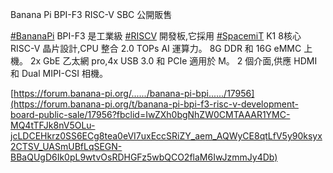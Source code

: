 Banana Pi BPI-F3 RISC-V SBC 公開販售

[#BananaPi](https://www.facebook.com/hashtag/bananapi?__eep__=6&__cft__[0]=AZVcYrtBFsMherGAeqdkbe-AJCz2rL3zCQXSC1Y_zTvXO8YKocRLMb2DsV_BH06cbgyW4R2D3HdpeVqdnd64dH4wFQkXFJrl8KrVfOfMZh7aYxnFW0GgIusnDWJNbm0TnAbp3IekL4R_Bc1cLVC6fDbHJCSqyhAxHlBuIyK7SDEzuUoEEeW6cSK7XRgZhbnIYN8CIn_RBBjA-Bkhb8bqZaWvXgAlhpzqjll9v4W3AYDhQw&__tn__=*NK-R) BPI-F3 是工業級 [#RISCV](https://www.facebook.com/hashtag/riscv?__eep__=6&__cft__[0]=AZVcYrtBFsMherGAeqdkbe-AJCz2rL3zCQXSC1Y_zTvXO8YKocRLMb2DsV_BH06cbgyW4R2D3HdpeVqdnd64dH4wFQkXFJrl8KrVfOfMZh7aYxnFW0GgIusnDWJNbm0TnAbp3IekL4R_Bc1cLVC6fDbHJCSqyhAxHlBuIyK7SDEzuUoEEeW6cSK7XRgZhbnIYN8CIn_RBBjA-Bkhb8bqZaWvXgAlhpzqjll9v4W3AYDhQw&__tn__=*NK-R) 開發板,它採用 [#SpacemiT](https://www.facebook.com/hashtag/spacemit?__eep__=6&__cft__[0]=AZVcYrtBFsMherGAeqdkbe-AJCz2rL3zCQXSC1Y_zTvXO8YKocRLMb2DsV_BH06cbgyW4R2D3HdpeVqdnd64dH4wFQkXFJrl8KrVfOfMZh7aYxnFW0GgIusnDWJNbm0TnAbp3IekL4R_Bc1cLVC6fDbHJCSqyhAxHlBuIyK7SDEzuUoEEeW6cSK7XRgZhbnIYN8CIn_RBBjA-Bkhb8bqZaWvXgAlhpzqjll9v4W3AYDhQw&__tn__=*NK-R) K1 8核心 RISC-V 晶片設計,CPU 整合 2.0 TOPs AI 運算力。 8G DDR 和 16G eMMC 上機。 2x GbE 乙太網 pro,4x USB 3.0 和 PCIe 適用於 M。 2 個介面,供應 HDMI 和 Dual MIPI-CSI 相機。

[https://forum.banana-pi.org/....../banana-pi-bpi....../17956](https://forum.banana-pi.org/t/banana-pi-bpi-f3-risc-v-development-board-public-sale/17956?fbclid=IwZXh0bgNhZW0CMTAAAR1YMC-MQ4tTFJk8nV5OLu-jcLDCEHkrz0SS6ECg8tea0eVI7uxEccSRiZY_aem_AQWyCE8qtLfV5y90ksyx2CTSV_UASmUBfLqSEGN-BBaQUgD6Ik0pL9wtvOsRDHGFz5wbQCO2flaM6IwJzmmJy4Db)


